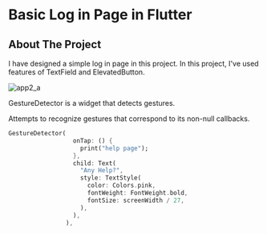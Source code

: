 # Basic Log in Page in Flutter



## About The Project

I have designed a simple log in page in this project. In this project, I've used features of TextField and ElevatedButton.




![app2_a](https://user-images.githubusercontent.com/79968953/156416090-8e92dfce-cc91-48f2-87c3-3d8ca67994db.PNG)

GestureDetector is a widget that detects gestures.

Attempts to recognize gestures that correspond to its non-null callbacks.

```dart
GestureDetector(
                  onTap: () {
                    print("help page");
                  },
                  child: Text(
                    "Any Help?",
                    style: TextStyle(
                      color: Colors.pink,
                      fontWeight: FontWeight.bold,
                      fontSize: screenWidth / 27,
                    ),
                  ),
                ),
```

